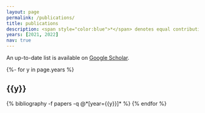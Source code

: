 ```yaml
---
layout: page
permalink: /publications/
title: publications
description: <span style="color:blue">*</span> denotes equal contribution
years: [2021, 2022]
nav: true
---
```


An up-to-date list is available on [Google Scholar](https://scholar.google.de/citations?user=dGhFQesAAAAJ&hl=en).

<!-- _pages/publications.md -->
<div class="publications">

{%- for y in page.years %}
  <h2 class="year">{{y}}</h2>
  {% bibliography -f papers -q @*[year={{y}}]* %}
{% endfor %}

</div>

